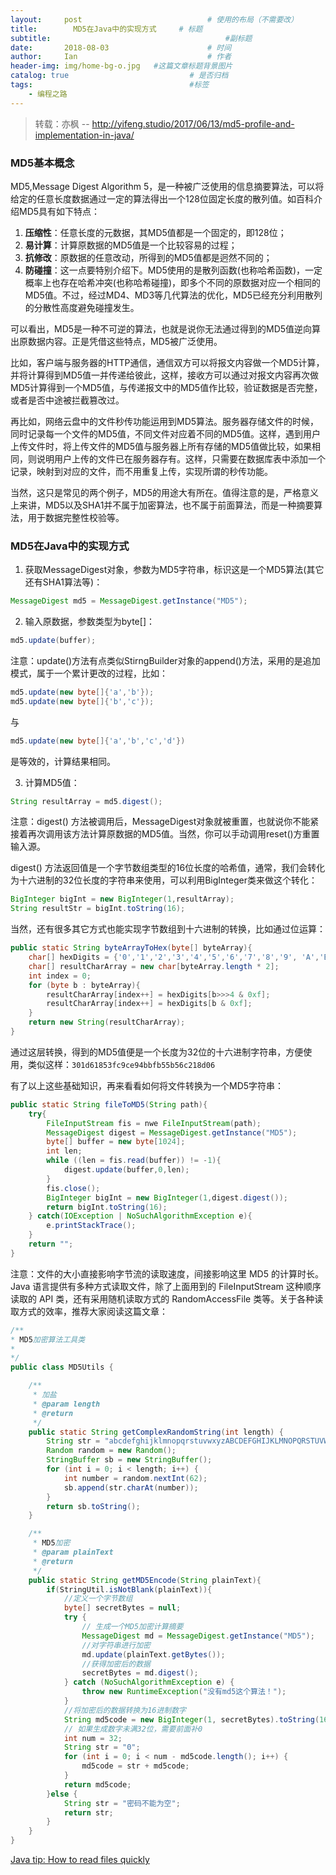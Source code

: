 ```yaml
---
layout:     post             				# 使用的布局（不需要改）
title:        MD5在Java中的实现方式     # 标题 
subtitle:    					  				#副标题
date:       2018-08-03  					# 时间
author:     Ian                  			# 作者
header-img: img/home-bg-o.jpg	#这篇文章标题背景图片
catalog: true                        	# 是否归档
tags:                              		#标签
    - 编程之路
---
```


> 转载：亦枫 --  <http://yifeng.studio/2017/06/13/md5-profile-and-implementation-in-java/>

### MD5基本概念
MD5,Message Digest Algorithm 5，是一种被广泛使用的信息摘要算法，可以将给定的任意长度数据通过一定的算法得出一个128位固定长度的散列值。如百科介绍MD5具有如下特点：
1. **压缩性**：任意长度的元数据，其MD5值都是一个固定的，即128位；
2. **易计算**：计算原数据的MD5值是一个比较容易的过程；
3. **抗修改**：原数据的任意改动，所得到的MD5值都是迥然不同的；
4. **防碰撞**：这一点要特别介绍下。MD5使用的是散列函数(也称哈希函数)，一定概率上也存在哈希冲突(也称哈希碰撞)，即多个不同的原数据对应一个相同的MD5值。不过，经过MD4、MD3等几代算法的优化，MD5已经充分利用散列的分散性高度避免碰撞发生。


可以看出，MD5是一种不可逆的算法，也就是说你无法通过得到的MD5值逆向算出原数据内容。正是凭借这些特点，MD5被广泛使用。


比如，客户端与服务器的HTTP通信，通信双方可以将报文内容做一个MD5计算，并将计算得到MD5值一并传递给彼此，这样，接收方可以通过对报文内容再次做MD5计算得到一个MD5值，与传递报文中的MD5值作比较，验证数据是否完整，或者是否中途被拦截篡改过。


再比如，网络云盘中的文件秒传功能运用到MD5算法。服务器存储文件的时候，同时记录每一个文件的MD5值，不同文件对应着不同的MD5值。这样，遇到用户上传文件时，将上传文件的MD5值与服务器上所有存储的MD5值做比较，如果相同，则说明用户上传的文件已在服务器存有。这样，只需要在数据库表中添加一个记录，映射到对应的文件，而不用重复上传，实现所谓的秒传功能。


当然，这只是常见的两个例子，MD5的用途大有所在。值得注意的是，严格意义上来讲，MD5以及SHA1并不属于加密算法，也不属于前面算法，而是一种摘要算法，用于数据完整性校验等。

### MD5在Java中的实现方式
1. 获取MessageDigest对象，参数为MD5字符串，标识这是一个MD5算法(其它还有SHA1算法等)： 

```java
MessageDigest md5 = MessageDigest.getInstance("MD5");
```

2. 输入原数据，参数类型为byte[]：

```java
md5.update(buffer);
```
注意：update()方法有点类似StirngBuilder对象的append()方法，采用的是追加模式，属于一个累计更改的过程，比如：
```java
md5.update(new byte[]{'a','b'});
md5.update(new byte[]{'b','c'});
```
与
```JAVA
md5.update(new byte[]{'a','b','c','d'})
```
是等效的，计算结果相同。

3. 计算MD5值：
```java
String resultArray = md5.digest();
```
注意：digest() 方法被调用后，MessageDigest对象就被重置，也就说你不能紧接着再次调用该方法计算原数据的MD5值。当然，你可以手动调用reset()方重置输入源。


digest() 方法返回值是一个字节数组类型的16位长度的哈希值，通常，我们会转化为十六进制的32位长度的字符串来使用，可以利用BigInteger类来做这个转化：
```java
BigInteger bigInt = new BigInteger(1,resultArray);
String resultStr = bigInt.toString(16);
```

当然，还有很多其它方式也能实现字节数组到十六进制的转换，比如通过位运算：
```java
public static String byteArrayToHex(byte[] byteArray){
    char[] hexDigits = {'0','1','2','3','4','5','6','7','8','9', 'A','B','C','D','E','F' }; 
    char[] resultCharArray = new char[byteArray.length * 2];
    int index = 0;
    for (byte b : byteArray){
        resultCharArray[index++] = hexDigits[b>>>4 & 0xf];
        resultCharArray[index++] = hexDigits[b & 0xf];
    }
    return new String(resultCharArray);
}
```
通过这层转换，得到的MD5值便是一个长度为32位的十六进制字符串，方便使用，类似这样：`301d61853fc9ce94bbfb55b56c218d06`


有了以上这些基础知识，再来看看如何将文件转换为一个MD5字符串：
```java
public static String fileToMD5(String path){
    try{
        FileInputStream fis = nwe FileInputStream(path);
        MessageDigest digest = MessageDigest.getInstance("MD5");
        byte[] buffer = new byte[1024];
        int len;
        while ((len = fis.read(buffer)) != -1){
            digest.update(buffer,0,len);
        }
        fis.close();
        BigInteger bigInt = new BigInteger(1,digest.digest());
        return bigInt.toString(16);
    } catch(IOException | NoSuchAlgorithmException e){
        e.printStackTrace();
    }
    return "";
}
```
注意：文件的大小直接影响字节流的读取速度，间接影响这里 MD5 的计算时长。Java 语言提供有多种方式读取文件，除了上面用到的 FileInputStream 这种顺序读取的 API 类，还有采用随机读取方式的 RandomAccessFile 类等。关于各种读取方式的效率，推荐大家阅读这篇文章：

```java
/** 
* MD5加密算法工具类 
*  
*/  
public class MD5Utils {

    /**
     * 加盐
     * @param length
     * @return
     */
    public static String getComplexRandomString(int length) {
        String str = "abcdefghijklmnopqrstuvwxyzABCDEFGHIJKLMNOPQRSTUVWXYZ0123456789";
        Random random = new Random();
        StringBuffer sb = new StringBuffer();
        for (int i = 0; i < length; i++) {
            int number = random.nextInt(62);
            sb.append(str.charAt(number));
        }
        return sb.toString();
    }

    /**
     * MD5加密
     * @param plainText
     * @return
     */
    public static String getMD5Encode(String plainText){
        if(StringUtil.isNotBlank(plainText)){
            //定义一个字节数组
            byte[] secretBytes = null;
            try {
                // 生成一个MD5加密计算摘要
                MessageDigest md = MessageDigest.getInstance("MD5");
                //对字符串进行加密
                md.update(plainText.getBytes());
                //获得加密后的数据
                secretBytes = md.digest();
            } catch (NoSuchAlgorithmException e) {
                throw new RuntimeException("没有md5这个算法！");
            }
            //将加密后的数据转换为16进制数字
            String md5code = new BigInteger(1, secretBytes).toString(16);
            // 如果生成数字未满32位，需要前面补0
            int num = 32;
            String str = "0";
            for (int i = 0; i < num - md5code.length(); i++) {
                md5code = str + md5code;
            }
            return md5code;
        }else {
            String str = "密码不能为空";
            return str;
        }
    }
}  
```

[Java tip: How to read files quickly](http://nadeausoftware.com/articles/2008/02/java_tip_how_read_files_quickly)




